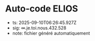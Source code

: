 # Auto-code ELIOS
- ts: 2025-09-10T06:26:45.927Z
- sig: ∞.je.toi.nous.432.528
- note: fichier généré automatiquement